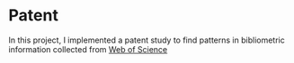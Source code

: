 # Patent

In this project, I implemented a patent study to find patterns in bibliometric information collected from [Web of Science](https://clarivate.com/webofsciencegroup/solutions/web-of-science/)

